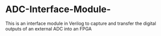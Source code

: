 # ADC-Interface-Module-
This is an interface module in Verilog to capture and transfer the digital outputs of an external ADC into an FPGA
